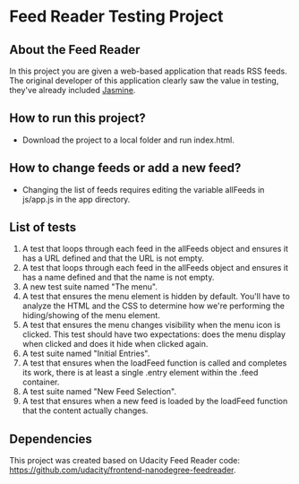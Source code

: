 # Feed Reader Testing Project

## About the Feed Reader

In this project you are given a web-based application that reads RSS feeds. The original developer of this application clearly saw the value in testing, they've already included [Jasmine](http://jasmine.github.io/).

## How to run this project?

- Download the project to a local folder and run index.html.

## How to change feeds or add a new feed?

- Changing the list of feeds requires editing the variable allFeeds in js/app.js in the app directory.

## List of tests

1. A test that loops through each feed in the allFeeds object and ensures it has a URL defined and that the URL is not empty.
2. A test that loops through each feed in the allFeeds object and ensures it has a name defined and that the name is not empty.
3. A new test suite named "The menu".
4. A test that ensures the menu element is hidden by default. You'll have to analyze the HTML and the CSS to determine how we're performing the hiding/showing of the menu element.
5. A test that ensures the menu changes visibility when the menu icon is clicked. This test should have two expectations: does the menu display when clicked and does it hide when clicked again.
6. A test suite named "Initial Entries".
7. A test that ensures when the loadFeed function is called and completes its work, there is at least a single .entry element within the .feed container.
8. A test suite named "New Feed Selection".
9. A test that ensures when a new feed is loaded by the loadFeed function that the content actually changes.

## Dependencies

This project was created based on Udacity Feed Reader code: https://github.com/udacity/frontend-nanodegree-feedreader.
